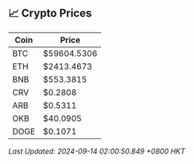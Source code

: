 ## 📈 Crypto Prices

| Coin | Price |
| ---- | ----- |
| BTC | $59604.5306 |
| ETH | $2413.4673 |
| BNB | $553.3815 |
| CRV | $0.2808 |
| ARB | $0.5311 |
| OKB | $40.0905 |
| DOGE | $0.1071 |

_Last Updated: 2024-09-14 02:00:50.849 +0800 HKT_